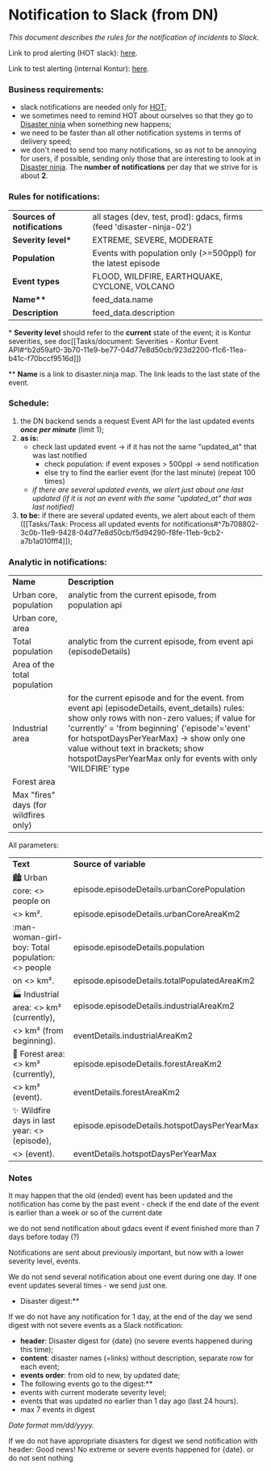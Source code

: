 # Notification to Slack (from DN)

*This document describes the rules for the notification of incidents to Slack.*

Link to prod alerting (HOT slack): [here](https://hotosm.slack.com/archives/CL610HD9T "https://hotosm.slack.com/archives/CL610HD9T").

Link to test alerting (internal Kontur): [here](https://konturio.slack.com/archives/CPV08QKU7 "https://konturio.slack.com/archives/CPV08QKU7").

### **Business requirements:**
* slack notifications are needed only for [HOT](https://www.hotosm.org/ "https://www.hotosm.org/");
* we sometimes need to remind HOT about ourselves so that they go to [Disaster ninja](https://disaster.ninja/ "https://disaster.ninja/") when something new happens;
* we need to be faster than all other notification systems in terms of delivery speed;
* we don't need to send too many notifications, so as not to be annoying for users, if possible, sending only those that are interesting to look at in [Disaster ninja](https://disaster.ninja/ "https://disaster.ninja/"). The **number of notifications** per day that we strive for is about **2**.

### **Rules for notifications:**

|     |     |
| --- | --- |
| **Sources of notifications** | all stages (dev, test, prod): gdacs, firms (feed 'disaster-ninja-02') |
| **Severity level\*** | EXTREME, SEVERE, MODERATE |
| **Population** | Events with population only (>=500ppl) for the latest episode |
| **Event types** | FLOOD, WILDFIRE, EARTHQUAKE, CYCLONE, VOLCANO |
| **Name\*\*** | feed_data.name |
| **Description** | feed_data.description |

\* **Severity level** should refer to the **current** state of the event; it is Kontur severities, see doc[[Tasks/document: Severities - Kontur Event API#^b2d59af0-3b70-11e9-be77-04d77e8d50cb/923d2200-f1c6-11ea-b41c-f70bccf9516d]])

\*\* **Name** is a link to disaster.ninja map. The link leads to the last state of the event.

### **Schedule:**

1. the DN backend sends a request Event API for the last updated events ***once per minute*** (limit 1);
2. **as is:** 
   * check last updated event → if it has not the same "updated_at" that was last notified 
     * check population: if event exposes > 500ppl → send notification
     * else try to find the earlier event (for the last minute) (repeat 100 times)
   * *if there are several updated events, we alert just about one last updated (if it is not an event with the same "updated_at" that was last notified)*
3. **to be:** if there are several updated events, we alert about each of them ([[Tasks/Task: Process all updated events for notifications#^7b708802-3c0b-11e9-9428-04d77e8d50cb/f5d94290-f8fe-11eb-9cb2-a7b1a010fff4]]);

### **Analytic in notifications:**

|     |     |
| --- | --- |
| **Name** | **Description** |
| Urban core, population | analytic from the current episode, from population api |
| Urban core, area |
| Total population | analytic from the current episode,  from event api (episodeDetails) |
| Area of the total population |
| Industrial area | for the current episode and for the event.  from event api (episodeDetails, event_details) rules: show only rows with non-zero values; if value for 'currently' = 'from beginning' ('episode'='event' for hotspotDaysPerYearMax) → show only one value without text in brackets; show hotspotDaysPerYearMax only for events with only 'WILDFIRE' type    |
| Forest area |
| Max "fires" days (for wildfires only) |

All parameters:

|     |     |
| --- | --- |
| **Text** | **Source of variable** |
| :cityscape: Urban core: <> people on | episode.episodeDetails.urbanCorePopulation |
| <> km². | episode.episodeDetails.urbanCoreAreaKm2 |
| :man-woman-girl-boy: Total population: <> people | episode.episodeDetails.population |
| on <> km². | episode.episodeDetails.totalPopulatedAreaKm2 |
| :factory: Industrial area: <> km² (currently),  | episode.episodeDetails.industrialAreaKm2 |
| <> km² (from beginning). | eventDetails.industrialAreaKm2 |
| :deciduous_tree: Forest area: <> km² (currently),  | episode.episodeDetails.forestAreaKm2 |
| <> km² (event). | eventDetails.forestAreaKm2 |
| :sparkles: Wildfire days in last year: <> (episode),  | episode.episodeDetails.hotspotDaysPerYearMax |
| <> (event). | eventDetails.hotspotDaysPerYearMax |

### **Notes**

It may happen that the old (ended) event has been updated and the notification has come by the past event - check if the end date of the event is earlier than a week or so of the current date

we do not send notification about gdacs event if event finished more than 7 days before today (?)

Notifications are sent about previously important, but now with a lower severity level, events.

We do not send several notification about one event during one day. If one event updates several times - we send just one. 
* Disaster digest:**

If we do not have any notification for 1 day, at the end of the day we send digest with not severe events as a Slack notification:
* **header**: Disaster digest for {date} (no severe events happened during this time);
* **content**: disaster names (=links) without description, separate row for each event;
* **events order**: from old to new, by updated date;
* The following events go to the digest:**
* events with current moderate severity level;
* events that was updated no earlier than 1 day ago (last 24 hours).
* max 7 events in digest <TBD>

*Date format mm/dd/yyyy.*

If we do not have appropriate disasters for digest we send notification with header: Good news! No extreme or severe events happened for {date}. or do not sent nothing
